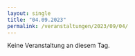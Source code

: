 ```yaml
---
layout: single
title: "04.09.2023"
permalink: /veranstaltungen/2023/09/04/
---
```


Keine Veranstaltung an diesem Tag.

